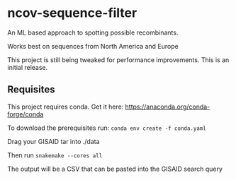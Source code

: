 # ncov-sequence-filter
An ML based approach to spotting possible recombinants.

Works best on sequences from North America and Europe


This project is still being tweaked for performance improvements. This is an initial release.

## Requisites

This project requires conda. Get it here: https://anaconda.org/conda-forge/conda

To download the prerequisites run: `conda env create -f conda.yaml`

Drag your GISAID tar into ./data

Then run `snakemake --cores all`


The output will be a CSV that can be pasted into the GISAID search query
